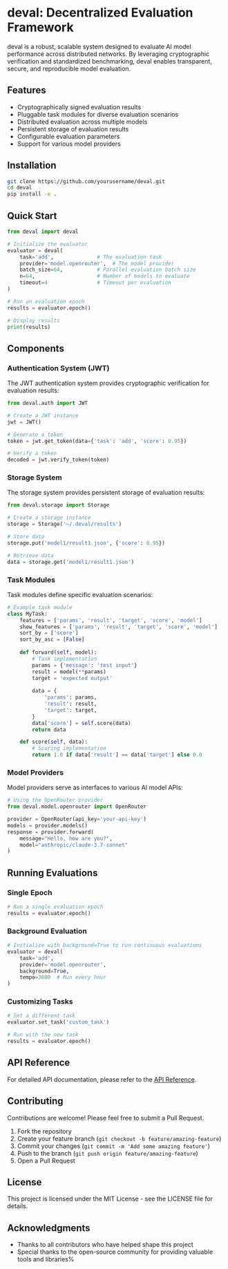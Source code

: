 # deval: Decentralized Evaluation Framework

deval is a robust, scalable system designed to evaluate AI model performance across distributed networks. By leveraging cryptographic verification and standardized benchmarking, deval enables transparent, secure, and reproducible model evaluation.

## Features

- Cryptographically signed evaluation results
- Pluggable task modules for diverse evaluation scenarios
- Distributed evaluation across multiple models
- Persistent storage of evaluation results
- Configurable evaluation parameters
- Support for various model providers

## Installation

```bash
git clone https://github.com/yourusername/deval.git
cd deval
pip install -e .
```

## Quick Start

```python
from deval import deval

# Initialize the evaluator
evaluator = deval(
    task='add',              # The evaluation task
    provider='model.openrouter',  # The model provider
    batch_size=64,           # Parallel evaluation batch size
    n=64,                    # Number of models to evaluate
    timeout=4                # Timeout per evaluation
)

# Run an evaluation epoch
results = evaluator.epoch()

# Display results
print(results)
```

## Components

### Authentication System (JWT)

The JWT authentication system provides cryptographic verification for evaluation results:

```python
from deval.auth import JWT

# Create a JWT instance
jwt = JWT()

# Generate a token
token = jwt.get_token(data={'task': 'add', 'score': 0.95})

# Verify a token
decoded = jwt.verify_token(token)
```

### Storage System

The storage system provides persistent storage of evaluation results:

```python
from deval.storage import Storage

# Create a storage instance
storage = Storage('~/.deval/results')

# Store data
storage.put('model1/result1.json', {'score': 0.95})

# Retrieve data
data = storage.get('model1/result1.json')
```

### Task Modules

Task modules define specific evaluation scenarios:

```python
# Example task module
class MyTask:
    features = ['params', 'result', 'target', 'score', 'model']
    show_features = ['params', 'result', 'target', 'score', 'model']
    sort_by = ['score']
    sort_by_asc = [False]
    
    def forward(self, model):
        # Task implementation
        params = {'message': 'test input'}
        result = model(**params)
        target = 'expected output'
        
        data = {
            'params': params,
            'result': result,
            'target': target,
        }
        data['score'] = self.score(data)
        return data

    def score(self, data):
        # Scoring implementation
        return 1.0 if data['result'] == data['target'] else 0.0
```

### Model Providers

Model providers serve as interfaces to various AI model APIs:

```python
# Using the OpenRouter provider
from deval.model.openrouter import OpenRouter

provider = OpenRouter(api_key='your-api-key')
models = provider.models()
response = provider.forward(
    message="Hello, how are you?",
    model="anthropic/claude-3.7-sonnet"
)
```

## Running Evaluations

### Single Epoch

```python
# Run a single evaluation epoch
results = evaluator.epoch()
```

### Background Evaluation

```python
# Initialize with background=True to run continuous evaluations
evaluator = deval(
    task='add',
    provider='model.openrouter',
    background=True,
    tempo=3600  # Run every hour
)
```

### Customizing Tasks

```python
# Set a different task
evaluator.set_task('custom_task')

# Run with the new task
results = evaluator.epoch()
```

## API Reference

For detailed API documentation, please refer to the [API Reference](docs/api_reference.md).

## Contributing

Contributions are welcome! Please feel free to submit a Pull Request.

1. Fork the repository
2. Create your feature branch (`git checkout -b feature/amazing-feature`)
3. Commit your changes (`git commit -m 'Add some amazing feature'`)
4. Push to the branch (`git push origin feature/amazing-feature`)
5. Open a Pull Request

## License

This project is licensed under the MIT License - see the LICENSE file for details.

## Acknowledgments

- Thanks to all contributors who have helped shape this project
- Special thanks to the open-source community for providing valuable tools and libraries%